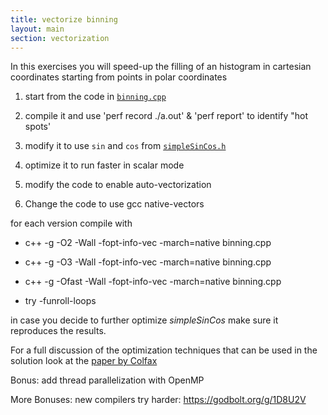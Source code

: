 ```yaml
---
title: vectorize binning
layout: main
section: vectorization
---
```


In this exercises you will speed-up the filling of an histogram in cartesian coordinates starting from points in polar coordinates

1. start from the code in [`binning.cpp`]({{site.exercises_repo}}/hands-on/vectorization/binning.cpp)

2. compile it and use 'perf record ./a.out' & 'perf report' to identify "hot spots'

3. modify it to use `sin` and `cos` from [`simpleSinCos.h`]({{site.exercises_repo}}/hands-on/vectorization/simpleSinCos.h)

4. optimize it to run faster in scalar mode

5. modify the code to enable auto-vectorization

6. Change the code to use gcc native-vectors

for each version compile with

* c++ -g -O2 -Wall -fopt-info-vec -march=native binning.cpp

* c++ -g -O3 -Wall -fopt-info-vec -march=native binning.cpp

* c++ -g -Ofast -Wall -fopt-info-vec -march=native binning.cpp

* try -funroll-loops

in case you decide to further optimize _simpleSinCos_ make sure it reproduces the results.


For a full discussion of the optimization techniques that can be used in the solution
look at the [paper by Colfax](Colfax_Optimization_Techniques_2_of_3.pdf)


Bonus: add thread parallelization with OpenMP


More Bonuses:
new compilers try harder: https://godbolt.org/g/1D8U2V
